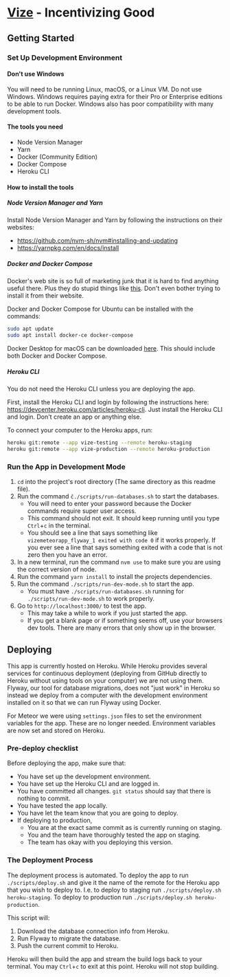 # [Vize](https://www.vize.mx/) - Incentivizing Good

## Getting Started

### Set Up Development Environment

#### Don't use Windows

You will need to be running Linux, macOS, or a Linux VM. Do not use Windows.
Windows requires paying extra for their Pro or Enterprise editions to be able to
run Docker. Windows also has poor compatibility with many development tools.

#### The tools you need

-   Node Version Manager
-   Yarn
-   Docker (Community Edition)
-   Docker Compose
-   Heroku CLI

#### How to install the tools

##### Node Version Manager and Yarn

Install Node Version Manager and Yarn by following the instructions on their
websites:

-   https://github.com/nvm-sh/nvm#installing-and-updating
-   https://yarnpkg.com/en/docs/install

##### Docker and Docker Compose

Docker's web site is so full of marketing junk that it is hard to find anything
useful there. Plus they do stupid things like
[this](https://github.com/docker/docker.github.io/issues/6910). Don't even
bother trying to install it from their website.

Docker and Docker Compose for Ubuntu can be installed with the commands:

```bash
sudo apt update
sudo apt install docker-ce docker-compose
```

Docker Desktop for macOS can be downloaded
[here](https://download.docker.com/mac/stable/Docker.dmg). This should include
both Docker and Docker Compose.

##### Heroku CLI

You do not need the Heroku CLI unless you are deploying the app.

First, install the Heroku CLI and login by following the instructions here:
https://devcenter.heroku.com/articles/heroku-cli. Just install the Heroku CLI
and login. Don't create an app or anything else.

To connect your computer to the Heroku apps, run:

```bash
heroku git:remote --app vize-testing --remote heroku-staging
heroku git:remote --app vize-production --remote heroku-production
```

### Run the App in Development Mode

1. `cd` into the project's root directory (The same directory as this readme
   file).
2. Run the command `č./scripts/run-databases.sh` to start the databases.
    - You will need to enter your password because the Docker commands require
      super user access.
    - This command should not exit. It should keep running until you type
      `Ctrl`+`c` in the terminal.
    - You should see a line that says something like
      `vizemeteorapp_flyway_1 exited with code 0` if it works properly. If you
      ever see a line that says something exited with a code that is not zero
      then you have an error.
3. In a new terminal, run the command `nvm use` to make sure you are using the
   correct version of node.
4. Run the command `yarn install` to install the projects dependencies.
5. Run the command `./scripts/run-dev-mode.sh` to start the app.
    - You must have `./scripts/run-databases.sh` running for
      `./scripts/run-dev-mode.sh` to work properly.
6. Go to `http://localhost:3000/` to test the app.
    - This may take a while to work if you just started the app.
    - If you get a blank page or if something seems off, use your browsers dev
      tools. There are many errors that only show up in the browser.

## Deploying

This app is currently hosted on Heroku. While Heroku provides several services
for continuous deployment (deploying from GitHub directly to Heroku without
using tools on your computer) we are not using them. Flyway, our tool for
database migrations, does not "just work" in Heroku so instead we deploy from a
computer with the development environment installed on it so that we can run
Flyway using Docker.

For Meteor we were using `settings.json` files to set the environment variables
for the app. These are no longer needed. Environment variables are now set and
stored on Heroku.

### Pre-deploy checklist

Before deploying the app, make sure that:

-   You have set up the development environment.
-   You have set up the Heroku CLI and are logged in.
-   You have committed all changes. `git status` should say that there is
    nothing to commit.
-   You have tested the app locally.
-   You have let the team know that you are going to deploy.
-   If deploying to production,
    -   You are at the exact same commit as is currently running on staging.
    -   You and the team have thoroughly tested the app on staging.
    -   The team has okay with you deploying this version.

### The Deployment Process

The deployment process is automated. To deploy the app to run
`./scripts/deploy.sh` and give it the name of the remote for the Heroku app that
you wish to deploy to. I.e. to deploy to staging run
`./scripts/deploy.sh heroku-staging`. To deploy to production run
`./scripts/deploy.sh heroku-production`.

This script will:

1. Download the database connection info from Heroku.
2. Run Flyway to migrate the database.
3. Push the current commit to Heroku.

Heroku will then build the app and stream the build logs back to your terminal.
You may `Ctrl`+`c` to exit at this point. Heroku will not stop building.
